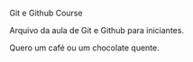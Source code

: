 Git e Github Course

Arquivo da aula de Git e Github para iniciantes.

Quero um café ou um chocolate quente.
